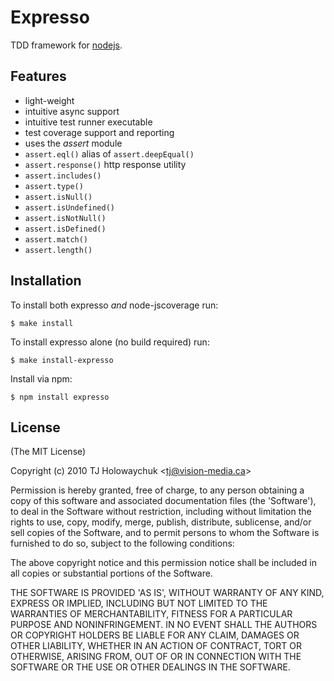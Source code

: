 
# Expresso

  TDD framework for [nodejs](http://nodejs.org).
  
## Features

  - light-weight
  - intuitive async support
  - intuitive test runner executable
  - test coverage support and reporting
  - uses the _assert_ module
  - `assert.eql()` alias of `assert.deepEqual()`
  - `assert.response()` http response utility
  - `assert.includes()`
  - `assert.type()`
  - `assert.isNull()`
  - `assert.isUndefined()`
  - `assert.isNotNull()`
  - `assert.isDefined()`
  - `assert.match()`
  - `assert.length()`

## Installation

To install both expresso _and_ node-jscoverage run:

    $ make install

To install expresso alone (no build required) run:

    $ make install-expresso

Install via npm:

	$ npm install expresso

## License 

(The MIT License)

Copyright (c) 2010 TJ Holowaychuk &lt;tj@vision-media.ca&gt;

Permission is hereby granted, free of charge, to any person obtaining
a copy of this software and associated documentation files (the
'Software'), to deal in the Software without restriction, including
without limitation the rights to use, copy, modify, merge, publish,
distribute, sublicense, and/or sell copies of the Software, and to
permit persons to whom the Software is furnished to do so, subject to
the following conditions:

The above copyright notice and this permission notice shall be
included in all copies or substantial portions of the Software.

THE SOFTWARE IS PROVIDED 'AS IS', WITHOUT WARRANTY OF ANY KIND,
EXPRESS OR IMPLIED, INCLUDING BUT NOT LIMITED TO THE WARRANTIES OF
MERCHANTABILITY, FITNESS FOR A PARTICULAR PURPOSE AND NONINFRINGEMENT.
IN NO EVENT SHALL THE AUTHORS OR COPYRIGHT HOLDERS BE LIABLE FOR ANY
CLAIM, DAMAGES OR OTHER LIABILITY, WHETHER IN AN ACTION OF CONTRACT,
TORT OR OTHERWISE, ARISING FROM, OUT OF OR IN CONNECTION WITH THE
SOFTWARE OR THE USE OR OTHER DEALINGS IN THE SOFTWARE.
